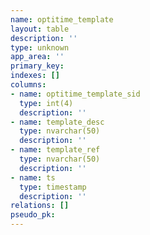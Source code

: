 ```yaml
---
name: optitime_template
layout: table
description: ''
type: unknown
app_area: ''
primary_key: 
indexes: []
columns:
- name: optitime_template_sid
  type: int(4)
  description: ''
- name: template_desc
  type: nvarchar(50)
  description: ''
- name: template_ref
  type: nvarchar(50)
  description: ''
- name: ts
  type: timestamp
  description: ''
relations: []
pseudo_pk: 
---
```


